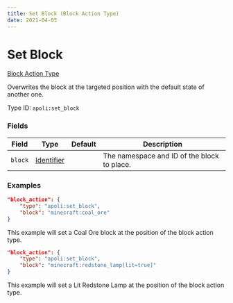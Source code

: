 ```yaml
---
title: Set Block (Block Action Type)
date: 2021-04-05
---
```


# Set Block

[Block Action Type](../block_action_types.md)

Overwrites the block at the targeted position with the default state of another one.

Type ID: `apoli:set_block`


### Fields

Field  | Type | Default | Description
-------|------|---------|-------------
`block` | [Identifier](../data_types/identifier.md) | | The namespace and ID of the block to place.


### Examples

```json
"block_action": {
    "type": "apoli:set_block",
    "block": "minecraft:coal_ore"
}
```

This example will set a Coal Ore block at the position of the block action type.
<br>

```json
"block_action": {
    "type": "apoli:set_block",
    "block": "minecraft:redstone_lamp[lit=true]"
}
```

This example will set a Lit Redstone Lamp at the position of the block action type.
